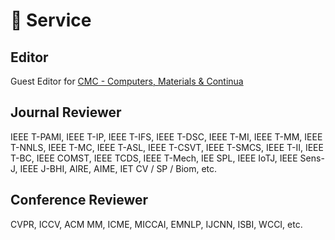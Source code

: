# 💼 Service 
## Editor
Guest Editor for [CMC - Computers, Materials & Continua](https://www.techscience.com/cmc/special_detail/image_enhancement)

## Journal Reviewer
IEEE T-PAMI, IEEE T-IP, IEEE T-IFS, IEEE T-DSC, IEEE T-MI, IEEE T-MM, IEEE T-NNLS, IEEE T-MC, IEEE T-ASL, IEEE T-CSVT, IEEE T-SMCS, IEEE T-II, IEEE T-BC, IEEE COMST, IEEE TCDS, IEEE T-Mech, IEE SPL, IEEE IoTJ, IEEE Sens-J, IEEE J-BHI, AIRE, AIME, IET CV / SP / Biom, etc.

## Conference Reviewer
CVPR, ICCV, ACM MM, ICME, MICCAI, EMNLP, IJCNN, ISBI, WCCI, etc.